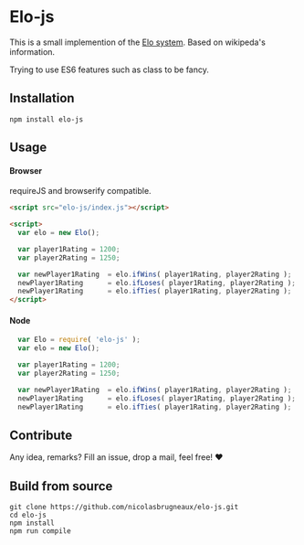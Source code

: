 # Elo-js

This is a small implemention of the [Elo system](http://en.wikipedia.org/wiki/Elo_rating_system). Based on wikipeda's information.

Trying to use ES6 features such as class to be fancy.

## Installation

```
npm install elo-js
```

## Usage

#### Browser

requireJS and browserify compatible.

```html
<script src="elo-js/index.js"></script>

<script>
  var elo = new Elo();

  var player1Rating = 1200;
  var player2Rating = 1250;

  var newPlayer1Rating  = elo.ifWins( player1Rating, player2Rating );
  newPlayer1Rating      = elo.ifLoses( player1Rating, player2Rating );
  newPlayer1Rating      = elo.ifTies( player1Rating, player2Rating );
</script>
```

#### Node

```js
  var Elo = require( 'elo-js' );
  var elo = new Elo();

  var player1Rating = 1200;
  var player2Rating = 1250;

  var newPlayer1Rating  = elo.ifWins( player1Rating, player2Rating );
  newPlayer1Rating      = elo.ifLoses( player1Rating, player2Rating );
  newPlayer1Rating      = elo.ifTies( player1Rating, player2Rating );
```

## Contribute

Any idea, remarks? Fill an issue, drop a mail, feel free! :heart:

## Build from source

```
git clone https://github.com/nicolasbrugneaux/elo-js.git
cd elo-js
npm install
npm run compile
```
